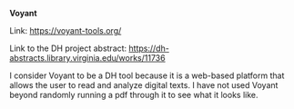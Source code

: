 **Voyant**

Link: https://voyant-tools.org/

Link to the DH project abstract: https://dh-abstracts.library.virginia.edu/works/11736

I consider Voyant to be a DH tool because it is a web-based platform that allows the user to read and analyze digital texts. I have not used Voyant beyond randomly running a pdf through it to see what it looks like. 